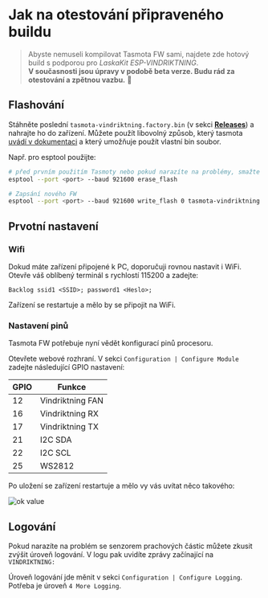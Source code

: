 # Jak na otestování připraveného buildu

> Abyste nemuseli kompilovat Tasmota FW sami, najdete zde hotový build s podporou pro _LaskaKit ESP-VINDRIKTNING_. 
> \
> **V současnosti jsou úpravy v podobě beta verze. Budu rád za otestování a zpětnou vazbu.** 👋

## Flashování

Stáhněte poslední `tasmota-vindriktning.factory.bin` (v sekci **[Releases](https://github.com/ah01/Tasmota-Vindriktning/releases)**) a nahrajte ho do zařízení. Můžete použít libovolný způsob, který tasmota [uvádí v dokumentaci](https://tasmota.github.io/docs/Getting-Started/#flashing) a který umožňuje použít vlastní bin soubor.

Např. pro esptool použijte:

```bash
# před prvním použitím Tasmoty nebo pokud narazíte na problémy, smažte Flash paměť
esptool --port <port> --baud 921600 erase_flash

# Zapsání nového FW
esptool --port <port> --baud 921600 write_flash 0 tasmota-vindriktning.factory.bin
```

## Prvotní nastavení

### Wifi

Dokud máte zařízení připojené k PC, doporučuji rovnou nastavit i WiFi. Otevře váš oblíbený terminál s rychlostí 115200 a zadejte:

```
Backlog ssid1 <SSID>; password1 <Heslo>;
```

Zařízení se restartuje a mělo by se připojit na WiFi.

### Nastavení pinů

Tasmota FW potřebuje nyní vědět konfigurací pinů procesoru. 

Otevřete webové rozhraní. V sekci `Configuration | Configure Module` zadejte následující GPIO nastavení:

| GPIO | Funkce |
| ---- | -----  |
| 12 | Vindriktning FAN |
| 16 | Vindriktning RX |
| 17 | Vindriktning TX |
| 21 | I2C SDA |
| 22 | I2C SCL |
| 25 | WS2812 |

Po uložení se zařízení restartuje a mělo vy vás uvítat něco takového:

![ok value](doc/img/dust-ok-value.png)

## Logování

Pokud narazíte na problém se senzorem prachových částic můžete zkusit zvýšit úroveň logování. V logu pak uvidíte zprávy začínající na `VINDRIKTNING:`

Úroveň logování jde měnit v sekci `Configuration | Configure Logging`. Potřeba je úroveň `4 More Logging`.
